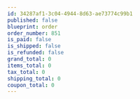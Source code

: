 ```yaml
---
id: 34287af1-3c04-4944-8d63-ae73774c99b1
published: false
blueprint: order
order_number: 851
is_paid: false
is_shipped: false
is_refunded: false
grand_total: 0
items_total: 0
tax_total: 0
shipping_total: 0
coupon_total: 0
---
```

